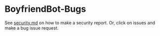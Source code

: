 # BoyfriendBot-Bugs
See [security.md](security.md) on how to make a security report. Or, click on issues and make a bug issue request.
